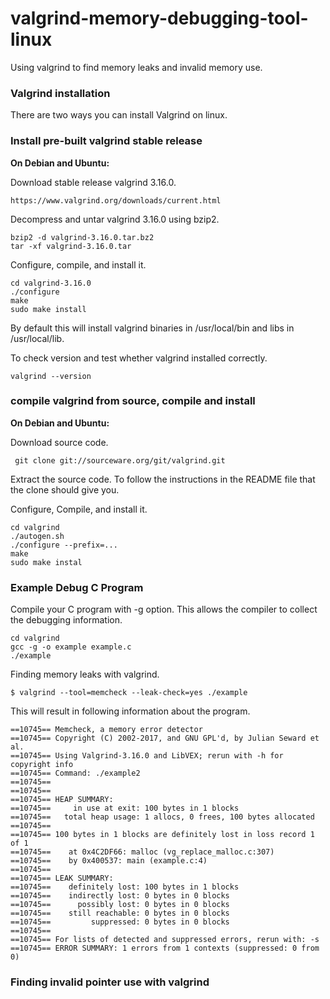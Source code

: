 # valgrind-memory-debugging-tool-linux
Using valgrind to find memory leaks and invalid memory use.

### Valgrind installation

There are two ways you can install Valgrind on linux.

### Install pre-built valgrind stable release

**On Debian and Ubuntu:**

Download stable release valgrind 3.16.0.

```
https://www.valgrind.org/downloads/current.html
```

Decompress and untar valgrind 3.16.0 using bzip2.

```
bzip2 -d valgrind-3.16.0.tar.bz2 
tar -xf valgrind-3.16.0.tar 
```

Configure, compile, and install it.

```
cd valgrind-3.16.0
./configure
make
sudo make install
```

By default this will install valgrind binaries in /usr/local/bin and libs in /usr/local/lib.

To check version and test whether valgrind installed correctly.

```
valgrind --version
```


### compile valgrind from source, compile and install

**On Debian and Ubuntu:**

Download source code.

```
 git clone git://sourceware.org/git/valgrind.git
```

Extract the source code. To follow the instructions in the README file that the clone should give you. 

Configure, Compile, and install it.

```
cd valgrind
./autogen.sh
./configure --prefix=...
make
sudo make instal
```

### Example Debug C Program

Compile your C program with -g option. This allows the compiler to collect the debugging information.

```
cd valgrind
gcc -g -o example example.c
./example
```

Finding memory leaks with valgrind.


```
$ valgrind --tool=memcheck --leak-check=yes ./example

```

This will result in following information about the program.

```
==10745== Memcheck, a memory error detector
==10745== Copyright (C) 2002-2017, and GNU GPL'd, by Julian Seward et al.
==10745== Using Valgrind-3.16.0 and LibVEX; rerun with -h for copyright info
==10745== Command: ./example2
==10745== 
==10745== 
==10745== HEAP SUMMARY:
==10745==     in use at exit: 100 bytes in 1 blocks
==10745==   total heap usage: 1 allocs, 0 frees, 100 bytes allocated
==10745== 
==10745== 100 bytes in 1 blocks are definitely lost in loss record 1 of 1
==10745==    at 0x4C2DF66: malloc (vg_replace_malloc.c:307)
==10745==    by 0x400537: main (example.c:4)
==10745== 
==10745== LEAK SUMMARY:
==10745==    definitely lost: 100 bytes in 1 blocks
==10745==    indirectly lost: 0 bytes in 0 blocks
==10745==      possibly lost: 0 bytes in 0 blocks
==10745==    still reachable: 0 bytes in 0 blocks
==10745==         suppressed: 0 bytes in 0 blocks
==10745== 
==10745== For lists of detected and suppressed errors, rerun with: -s
==10745== ERROR SUMMARY: 1 errors from 1 contexts (suppressed: 0 from 0)
```

### Finding invalid pointer use with valgrind
